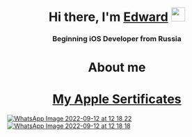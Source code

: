 <h1 align="center">Hi there, I'm <a href="https://daniilshat.ru/ target="_blank"">Edward</a> 
<img src="https://github.com/blackcater/blackcater/raw/main/images/Hi.gif" height="32"/></h1>
<h3 align="center"> Beginning iOS Developer from Russia </h3>

<h1 align="center">About me  <a href="https://daniilshat.ru/ >My Apple Sertificatesa> 
<img src="https://github.com/blackcater/blackcater/raw/main/images/Hi.gif" height="32"/></h1>

<h1 align="center">My Apple Sertificates <a href="https://daniilshat.ru/ >My Apple Sertificatesa> 
<img src="https://github.com/blackcater/blackcater/raw/main/images/Hi.gif" height="32"/></h1>



![WhatsApp Image 2022-09-12 at 12 18 22](https://user-images.githubusercontent.com/94724654/189617975-70c5a008-e958-411a-895e-56bd99b3c450.jpeg)
![WhatsApp Image 2022-09-12 at 12 18 18](https://user-images.githubusercontent.com/94724654/189618000-f9458549-b5ab-4129-b993-6fe98186b366.jpeg)

